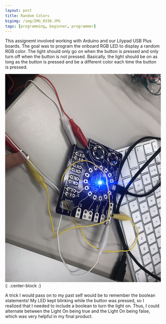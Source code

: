 ```yaml
---
layout: post
title: Random Colors
bigimg: /img/IMG_0330.JPG
tags: [programming, beginner, programmer]
---
```


This assignemt involved working with Arduino and our Lilypad USB Plus boards.
The goal was to program the onboard RGB LED to display a random RGB color.
The light should only go on when the button is pressed and only turn off when the button is not pressed.
Basically, the light should be on as long as the button is pressed and be a different color each time the button is pressed.

![One of the random colors](/img/IMG_0330.JPG){: .center-block :}

A trick I would pass on to my past self would be to remember the boolean statements!
My LED kept blinking while the button was pressed, so I realized that I needed to include a boolean to turn the light on.
Thus, I could alternate between the Light On being true and the Light On being false, which was very helpful in my final product.
